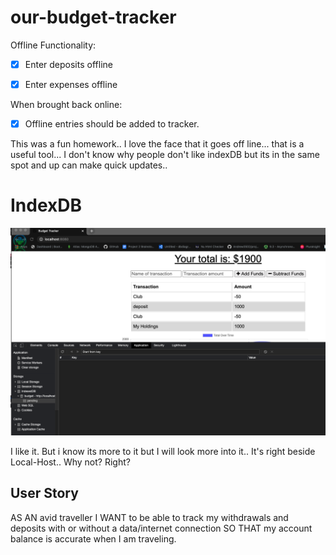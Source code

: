 # our-budget-tracker

Offline Functionality:

- [x] Enter deposits offline

- [x] Enter expenses offline

When brought back online:

- [x] Offline entries should be added to tracker.

This was a fun homework.. I love the face that it goes off line... that is a useful tool... I don't know why people don't like indexDB but its in the same spot and up can make quick updates.. 

# IndexDB
<img src="./img1.png" alt="IndexDB">

I like it. But i know its more to it but I will look more into it.. It's right beside Local-Host.. Why not? Right?

## User Story
AS AN avid traveller
I WANT to be able to track my withdrawals and deposits with or without a data/internet connection
SO THAT my account balance is accurate when I am traveling.

